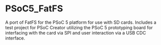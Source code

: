 # PSoC5_FatFS

A port of FatFS for the PSoC 5 platform for use with SD cards.  Includes a test project for PSoC Creator utilizing the PSoC 5 prototyping board 
for interfacing with the card via SPI and user interaction via a USB CDC interface.



